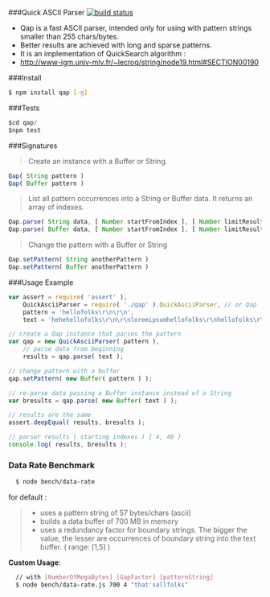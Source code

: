 ###Quick ASCII Parser 
[![build status](https://secure.travis-ci.org/rootslab/qap.png)](http://travis-ci.org/rootslab/qap)
 * Qap is a fast ASCII parser, intended only for using with pattern strings smaller than 255 chars/bytes.
 * Better results are achieved with long and sparse patterns.
 * It is an implementation of QuickSearch algorithm :
 * http://www-igm.univ-mlv.fr/~lecroq/string/node19.html#SECTION00190

###Install
```bash
$ npm install qap [-g]
```
###Tests

```javascript
$cd qap/
$npm test
```
###Signatures

> Create an instance with a Buffer or String. 

```javascript
Qap( String pattern )
Qap( Buffer pattern )
```

> List all pattern occurrences into a String or Buffer data.
> It returns an array of indexes.

```javascript
Qap.parse( String data, [ Number startFromIndex ], [ Number limitResultsTo ] ) : []
Qap.parse( Buffer data, [ Number startFromIndex ], [ Number limitResultsTo ] ) : []
```

> Change the pattern with a Buffer or String

```javascript
Qap.setPattern( String anotherPattern )
Qap.setPattern( Buffer anotherPattern )
```

###Usage Example

```javascript
var assert = require( 'assert' ),
    QuickAsciiParser = require( './qap' ).QuickAsciiParser, // or Qap
    pattern = 'hellofolks\r\n\r\n',
    text = 'hehehellofolks\r\n\r\nloremipsumhellofolks\r\nhellofolks\r\n\r\n';

// create a Qap instance that parses the pattern
var qap = new QuickAsciiParser( pattern ),
	// parse data from beginning
	results = qap.parse( text );

// change pattern with a buffer
qap.setPattern( new Buffer( pattern ) );

// re-parse data passing a Buffer instance instead of a String
var bresults = qap.parse( new Buffer( text ) );

// results are the same
assert.deepEqual( results, bresults );

// parser results ( starting indexes ) [ 4, 40 ]
console.log( results, bresults );
```

### Data Rate Benchmark

```bash
  $ node bench/data-rate
```
for default :

> - uses a pattern string of 57 bytes/chars (ascii)
> - builds a data buffer of 700 MB in memory
> - uses a redundancy factor for boundary strings. The bigger the value, 
the lesser are occurrences of boundary string into the text buffer. ( range: [1,5] )

 **Custom Usage**:

```bash    
  // with [NumberOfMegaBytes] [GapFactor] [patternString]
  $ node bench/data-rate.js 700 4 "that'sallfolks"
```

